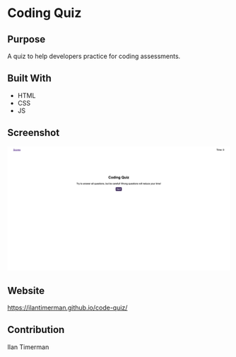 # Coding Quiz

## Purpose
A quiz to help developers practice for coding assessments.

## Built With
* HTML
* CSS
* JS

## Screenshot
![Alt text](assets/images/Screenshot.png "Main Page")

## Website
https://ilantimerman.github.io/code-quiz/

## Contribution
Ilan Timerman 
